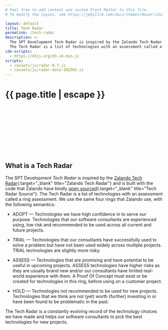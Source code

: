```yaml
---
# Feel free to add content and custom Front Matter to this file.
# To modify the layout, see https://jekyllrb.com/docs/themes/#overriding-theme-defaults

layout: default
title: Tech Radar
permalink: /tech-radar
description: >- 
  The SPT Development Tech Radar is inspired by the Zalando Tech Radar and is built with the code that Zalando have kindly open sourced.
  The Tech Radar is a list of technologies with an assessment called a ring assessment.
cdn-scripts:
  - https://d3js.org/d3.v4.min.js
scripts:
  - /assets/js/radar-0.7.js
  - /assets/js/radar-data-202505.js
---
```

<h1 class="d-none">{{ page.title | escape }}</h1>
<div class="svg-container">
  <svg id="radar" version="1.1" preserveAspectRatio="xMinYMin meet" class="svg-content"></svg>
</div>

<h2 class="fs-4">What is a Tech Radar</h2>

The SPT Development <em>Tech Radar</em> is inspired by the [Zalando Tech Radar](https://opensource.zalando.com/tech-radar/){:target="_blank" title="Zalando Tech Radar"} 
and is built with the code that Zalando have kindly [open sourced](https://github.com/zalando/tech-radar){:target="_blank" title="Tech Radar Source"}. The Tech
Radar is a list of technologies with an assessment called a <span class="fst-itallic">ring assessment</span>. We use the same four rings that Zalando use, with
the following semantics:

* ADOPT — Technologies we have high confidence in to serve our purpose. Technologies that our software consultants are experienced using, low risk and recommended to be used across all current and future projects.

* TRIAL — Technologies that our consultants have successfully used to solve a problem but have not been used widely across multiple projects. TRIAL technologies are slightly more risky.

* ASSESS — Technologies that are promising and have potential to be useful in upcoming projects. ASSESS technologies have higher risks as they are usually brand new and/or our consultants have limited real-world
experience with them. A Proof Of Concept must exist or be created for technologies in this ring, before using on a customer project.

* HOLD — Technologies not recommended to be used for new projects. Technologies that we think are not (yet) worth (further) investing in or have been found to be problematic in the past.

The Tech Radar is a constantly evolving record of the technology choices we have made and helps our software consultants to pick the best technologies for new 
projects.

